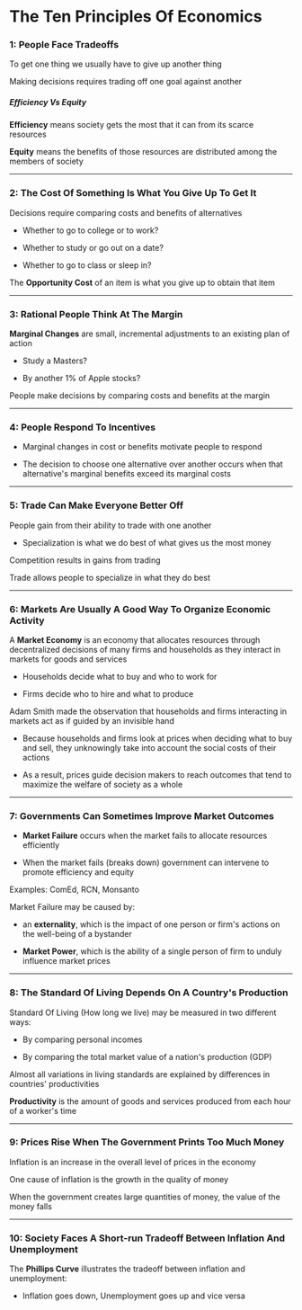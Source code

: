 # The Ten Principles Of Economics

### 1: People Face Tradeoffs

To get one thing we usually have to give up another thing

Making decisions requires trading off one goal against another

##### Efficiency Vs Equity

**Efficiency** means society gets the most that it can from its scarce resources

**Equity** means the benefits of those resources are distributed among the members of society

***

### 2: The Cost Of Something Is What You Give Up To Get It

Decisions require comparing costs and benefits of alternatives

- Whether to go to college or to work?

- Whether to study or go out on a date?

- Whether to go to class or sleep in?

The **Opportunity Cost** of an item is what you give up to obtain that item

***

### 3: Rational People Think At The Margin

**Marginal Changes** are small, incremental adjustments to an existing plan of action

- Study a Masters?

- By another 1% of Apple stocks?

People make decisions by comparing costs and benefits at the margin

***

### 4: People Respond To Incentives

- Marginal changes in cost or benefits motivate people to respond

- The decision to choose one alternative over another occurs when that alternative's marginal benefits exceed its marginal costs

***

### 5: Trade Can Make Everyone Better Off

People gain from their ability to trade with one another

- Specialization is what we do best of what gives us the most money

Competition results in gains from trading

Trade allows people to specialize in what they do best

***

### 6: Markets Are Usually A Good Way To Organize Economic Activity

A **Market Economy** is an economy that allocates resources through decentralized decisions of many firms and households as they interact in markets for goods and services

- Households decide what to buy and who to work for

- Firms decide who to hire and what to produce

Adam Smith made the observation that households and firms interacting in markets act as if guided by an invisible hand

- Because households and firms look at prices when deciding what to buy and sell, they unknowingly take into account the social costs of their actions

- As a result, prices guide decision makers to reach outcomes that tend to maximize the welfare of society as a whole

***

### 7: Governments Can Sometimes Improve Market Outcomes

- **Market Failure** occurs when the market fails to allocate resources efficiently

- When the market fails (breaks down) government can intervene to promote efficiency and equity

Examples: ComEd, RCN, Monsanto

Market Failure may be caused by:

- an **externality**, which is the impact of one person or firm's actions on the well-being of a bystander

- **Market Power**, which is the ability of a single person of firm to unduly influence market prices

***

### 8: The Standard Of Living Depends On A Country's Production

Standard Of Living (How long we live) may be measured in two different ways:

- By comparing personal incomes

- By comparing the total market value of a nation's production (GDP)

Almost all variations in living standards are explained by differences in countries' productivities

**Productivity** is the amount of goods and services produced from each hour of a worker's time

***

### 9: Prices Rise When The Government Prints Too Much Money

Inflation is an increase in the overall level of prices in the economy

One cause of inflation is the growth in the quality of money

When the government creates large quantities of money, the value of the money falls

***

### 10: Society Faces A Short-run Tradeoff Between Inflation And Unemployment

The **Phillips Curve** illustrates the tradeoff between inflation and unemployment:

- Inflation goes down, Unemployment goes up and vice versa
